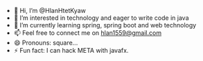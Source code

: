 - 👋 Hi, I’m @HlanHtetKyaw
- 👀 I’m interested in technology and eager to write code in java
- 🌱 I’m currently learning spring, spring boot and web technology
- 📫 Feel free to connect me on hlan1559@gmail.com
- 😄 Pronouns: square...
- ⚡ Fun fact: I can hack META with javafx.

<!---
HlanHtetKyaw/HlanHtetKyaw is a ✨ special ✨ repository because its `README.md` (this file) appears on your GitHub profile.
You can click the Preview link to take a look at your changes.
--->
